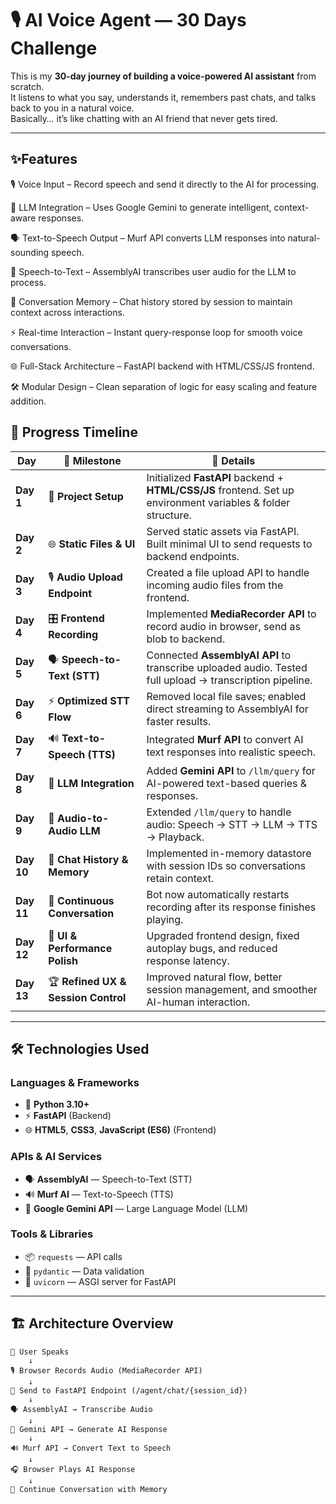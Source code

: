 # 🎙 AI Voice Agent — 30 Days Challenge

This is my **30-day journey of building a voice-powered AI assistant** from scratch.  
It listens to what you say, understands it, remembers past chats, and talks back to you in a natural voice.  
Basically… it’s like chatting with an AI friend that never gets tired.  

---
## ✨Features

🎙️ Voice Input – Record speech and send it directly to the AI for processing.

🧠 LLM Integration – Uses Google Gemini to generate intelligent, context-aware responses.

🗣️ Text-to-Speech Output – Murf API converts LLM responses into natural-sounding speech.

📝 Speech-to-Text – AssemblyAI transcribes user audio for the LLM to process.

💬 Conversation Memory – Chat history stored by session to maintain context across interactions.

⚡ Real-time Interaction – Instant query-response loop for smooth voice conversations.

🌐 Full-Stack Architecture – FastAPI backend with HTML/CSS/JS frontend.

🛠️ Modular Design – Clean separation of logic for easy scaling and feature addition.

## 📅 Progress Timeline

| Day  | 🚀 Milestone | 📝 Details |
|------|-------------|-----------|
| **Day 1** | 📂 **Project Setup** | Initialized **FastAPI** backend + **HTML/CSS/JS** frontend. Set up environment variables & folder structure. |
| **Day 2** | 🌐 **Static Files & UI** | Served static assets via FastAPI. Built minimal UI to send requests to backend endpoints. |
| **Day 3** | 🎙 **Audio Upload Endpoint** | Created a file upload API to handle incoming audio files from the frontend. |
| **Day 4** | 🎛 **Frontend Recording** | Implemented **MediaRecorder API** to record audio in browser, send as blob to backend. |
| **Day 5** | 🗣 **Speech-to-Text (STT)** | Connected **AssemblyAI API** to transcribe uploaded audio. Tested full upload → transcription pipeline. |
| **Day 6** | ⚡ **Optimized STT Flow** | Removed local file saves; enabled direct streaming to AssemblyAI for faster results. |
| **Day 7** | 🔊 **Text-to-Speech (TTS)** | Integrated **Murf API** to convert AI text responses into realistic speech. |
| **Day 8** | 🤖 **LLM Integration** | Added **Gemini API** to `/llm/query` for AI-powered text-based queries & responses. |
| **Day 9** | 🎤 **Audio-to-Audio LLM** | Extended `/llm/query` to handle audio: Speech → STT → LLM → TTS → Playback. |
| **Day 10** | 💬 **Chat History & Memory** | Implemented in-memory datastore with session IDs so conversations retain context. |
| **Day 11** | 🔄 **Continuous Conversation** | Bot now automatically restarts recording after its response finishes playing. |
| **Day 12** | 🎨 **UI & Performance Polish** | Upgraded frontend design, fixed autoplay bugs, and reduced response latency. |
| **Day 13** | 🏆 **Refined UX & Session Control** | Improved natural flow, better session management, and smoother AI-human interaction. |

---

## 🛠 Technologies Used

### **Languages & Frameworks**
- 🐍 **Python 3.10+**
- ⚡ **FastAPI** (Backend)
- 🌐 **HTML5**, **CSS3**, **JavaScript (ES6)** (Frontend)

### **APIs & AI Services**
- 🗣 **AssemblyAI** — Speech-to-Text (STT)
- 🔊 **Murf AI** — Text-to-Speech (TTS)
- 🤖 **Google Gemini API** — Large Language Model (LLM)

### **Tools & Libraries**
- 📦 `requests` — API calls
- 🎯 `pydantic` — Data validation
- 🔄 `uvicorn` — ASGI server for FastAPI

---

## 🏗 Architecture Overview

```plaintext
🎤 User Speaks
    ↓
🎙 Browser Records Audio (MediaRecorder API)
    ↓
📡 Send to FastAPI Endpoint (/agent/chat/{session_id})
    ↓
🗣 AssemblyAI → Transcribe Audio
    ↓
🤖 Gemini API → Generate AI Response
    ↓
🔊 Murf API → Convert Text to Speech
    ↓
🎧 Browser Plays AI Response
    ↓
🔁 Continue Conversation with Memory
